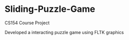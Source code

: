 # Sliding-Puzzle-Game

CS154 Course Project

Developed a interacting puzzle game using FLTK graphics

